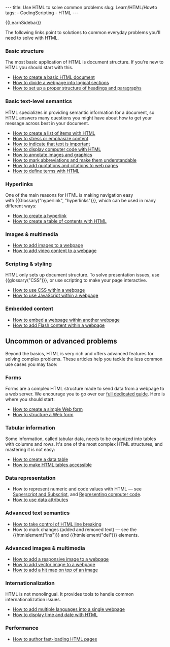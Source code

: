 --- title: Use HTML to solve common problems slug: Learn/HTML/Howto tags: - CodingScripting - HTML ---

{{LearnSidebar}}

The following links point to solutions to common everyday problems you'll need to solve with HTML.

### Basic structure

The most basic application of HTML is document structure. If you're new to HTML you should start with this.

-   [How to create a basic HTML document](/en-US/docs/Learn/HTML/Introduction_to_HTML/Getting_started#anatomy_of_an_html_document)
-   [How to divide a webpage into logical sections](/en-US/docs/Learn/HTML/Introduction_to_HTML/Document_and_website_structure)
-   [How to set up a proper structure of headings and paragraphs](/en-US/docs/Learn/HTML/Introduction_to_HTML/HTML_text_fundamentals#the_basics_headings_and_paragraphs)

### Basic text-level semantics

HTML specializes in providing semantic information for a document, so HTML answers many questions you might have about how to get your message across best in your document.

-   [How to create a list of items with HTML](/en-US/docs/Learn/HTML/Introduction_to_HTML/HTML_text_fundamentals#lists)
-   [How to stress or emphasize content](/en-US/docs/Learn/HTML/Introduction_to_HTML/HTML_text_fundamentals#emphasis_and_importance)
-   [How to indicate that text is important](/en-US/docs/Learn/HTML/Introduction_to_HTML/HTML_text_fundamentals#emphasis_and_importance)
-   [How to display computer code with HTML](/en-US/docs/Learn/HTML/Introduction_to_HTML/Advanced_text_formatting#representing_computer_code)
-   [How to annotate images and graphics](/en-US/docs/Learn/HTML/Multimedia_and_embedding/Images_in_HTML#annotating_images_with_figures_and_figure_captions)
-   [How to mark abbreviations and make them understandable](/en-US/docs/Learn/HTML/Introduction_to_HTML/Advanced_text_formatting#abbreviations)
-   [How to add quotations and citations to web pages](/en-US/docs/Learn/HTML/Introduction_to_HTML/Advanced_text_formatting#quotations)
-   [How to define terms with HTML](/en-US/docs/Learn/HTML/Howto/Define_terms_with_HTML)

### Hyperlinks

One of the main reasons for HTML is making navigation easy with {{Glossary("hyperlink", "hyperlinks")}}, which can be used in many different ways:

-   [How to create a hyperlink](/en-US/docs/Learn/HTML/Introduction_to_HTML/Creating_hyperlinks)
-   [How to create a table of contents with HTML](/en-US/docs/Learn/HTML/Introduction_to_HTML/Creating_hyperlinks#active_learning_creating_a_navigation_menu)

### Images & multimedia

-   [How to add images to a webpage](/en-US/docs/Learn/HTML/Multimedia_and_embedding/Images_in_HTML#how_do_we_put_an_image_on_a_webpage)
-   [How to add video content to a webpage](/en-US/docs/Learn/HTML/Multimedia_and_embedding/Video_and_audio_content)

### Scripting & styling

HTML only sets up document structure. To solve presentation issues, use {{glossary("CSS")}}, or use scripting to make your page interactive.

-   [How to use CSS within a webpage](/en-US/docs/Learn/CSS/First_steps/How_CSS_works#how_to_apply_your_css_to_your_html)
-   [How to use JavaScript within a webpage](/en-US/docs/Learn/HTML/Howto/Use_JavaScript_within_a_webpage)

### Embedded content

-   [How to embed a webpage within another webpage](/en-US/docs/Learn/HTML/Multimedia_and_embedding/Other_embedding_technologies)
-   [How to add Flash content within a webpage](/en-US/docs/Learn/HTML/Multimedia_and_embedding/Other_embedding_technologies#the_%3cembed%3e_and_%3cobject%3e_elements)

Uncommon or advanced problems
-----------------------------

Beyond the basics, HTML is very rich and offers advanced features for solving complex problems. These articles help you tackle the less common use cases you may face:

### Forms

Forms are a complex HTML structure made to send data from a webpage to a web server. We encourage you to go over our [full dedicated guide](/en-US/docs/Learn/Forms). Here is where you should start:

-   [How to create a simple Web form](/en-US/docs/Learn/Forms/Your_first_form)
-   [How to structure a Web form](/en-US/docs/Learn/Forms/How_to_structure_a_web_form)

### Tabular information

Some information, called tabular data, needs to be organized into tables with columns and rows. It's one of the most complex HTML structures, and mastering it is not easy:

-   [How to create a data table](/en-US/docs/Learn/HTML/Tables/Basics)
-   [How to make HTML tables accessible](/en-US/docs/Learn/HTML/Tables/Advanced)

### Data representation

-   How to represent numeric and code values with HTML — see [Superscript and Subscript](/en-US/docs/Learn/HTML/Introduction_to_HTML/Advanced_text_formatting#superscript_and_subscript), and [Representing computer code](/en-US/docs/Learn/HTML/Introduction_to_HTML/Advanced_text_formatting#representing_computer_code).
-   [How to use data attributes](/en-US/docs/Learn/HTML/Howto/Use_data_attributes)

### Advanced text semantics

-   [How to take control of HTML line breaking](/en-US/docs/Web/HTML/Element/br)
-   How to mark changes (added and removed text) — see the {{htmlelement("ins")}} and {{htmlelement("del")}} elements.

### Advanced images & multimedia

-   [How to add a responsive image to a webpage](/en-US/docs/Learn/HTML/Multimedia_and_embedding/Responsive_images)
-   [How to add vector image to a webpage](/en-US/docs/Learn/HTML/Multimedia_and_embedding/Adding_vector_graphics_to_the_Web)
-   [How to add a hit map on top of an image](/en-US/docs/Learn/HTML/Howto/Add_a_hit_map_on_top_of_an_image)

### Internationalization

HTML is not monolingual. It provides tools to handle common internationalization issues.

-   [How to add multiple languages into a single webpage](/en-US/docs/Learn/HTML/Introduction_to_HTML/The_head_metadata_in_HTML#setting_the_primary_language_of_the_document)
-   [How to display time and date with HTML](/en-US/docs/Learn/HTML/Introduction_to_HTML/Advanced_text_formatting#marking_up_times_and_dates)

### Performance

-   [How to author fast-loading HTML pages](/en-US/docs/Learn/HTML/Howto/Author_fast-loading_HTML_pages)
